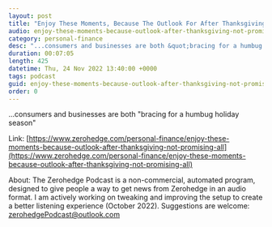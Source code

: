 ```yaml
---
layout: post
title: "Enjoy These Moments, Because The Outlook For After Thanksgiving Is Not Promising At All"
audio: enjoy-these-moments-because-outlook-after-thanksgiving-not-promising-all-0
category: personal-finance
desc: "...consumers and businesses are both &quot;bracing for a humbug holiday season&quot;"
duration: 00:07:05
length: 425
datetime: Thu, 24 Nov 2022 13:40:00 +0000
tags: podcast
guid: enjoy-these-moments-because-outlook-after-thanksgiving-not-promising-all-0
order: 0
---
```

...consumers and businesses are both &quot;bracing for a humbug holiday season&quot;

Link: [https://www.zerohedge.com/personal-finance/enjoy-these-moments-because-outlook-after-thanksgiving-not-promising-all](https://www.zerohedge.com/personal-finance/enjoy-these-moments-because-outlook-after-thanksgiving-not-promising-all)

About: The Zerohedge Podcast is a non-commercial, automated program, designed to give people a way to get news from Zerohedge in an audio format.  I am actively working on tweaking and improving the setup to create a better listening experience (October 2022).  Suggestions are welcome: [zerohedgePodcast@outlook.com](mailto:zerohedgePodcast@outlook.com)